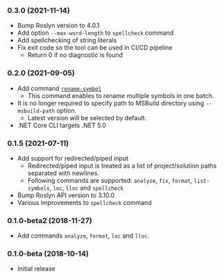 ### 0.3.0 (2021-11-14)

* Bump Roslyn version to 4.0.1
* Add option `--max-word-length` to `spellcheck` command
* Add spellchecking of string literals
* Fix exit code so the tool can be used in CI/CD pipeline
  * Return 0 if no diagnostic is found

### 0.2.0 (2021-09-05)

* Add command [`rename-symbol`](https://github.com/JosefPihrt/Roslynator/blob/master/docs/cli/rename-symbol-command.md)
  * This command enables to rename multiple symbols in one batch.
* It is no longer required to specify path to MSBuild directory using `--msbuild-path` option.
  * Latest version will be selected by default.
* .NET Core CLI targets .NET 5.0

### 0.1.5 (2021-07-11)

* Add support for redirected/piped input
  * Redirected/piped input is treated as a list of project/solution paths separated with newlines.
  * Following commands are supported: `analyze`, `fix`, `format`, `list-symbols`, `loc`, `lloc` and `spellcheck`
* Bump Roslyn API version to 3.10.0
* Various improvements to `spellcheck` command

### 0.1.0-beta2 (2018-11-27)

* Add commands `analyze`, `format`, `loc` and `lloc`.

### 0.1.0-beta (2018-10-14)

* Initial release
